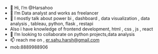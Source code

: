 - 👋 Hi, I’m @Harsahoo
- 👀 I’m Data analyst and works as freelancer
- 🌱 I mostly talk about power bi , dashboard , data visualization , data analysis , tableau, python, flask , restapi
-  Also i have knowledge of frontend development, html , css , js , react 
- 💞️ I’m looking to collaborate on python projects,data analysis
- 📫 reach me on , er.sahu.harsh@gmail.com
- mob:8889988906


<!---
Harsahoo/Harsahoo is a ✨ special ✨ repository because its `README.md` (this file) appears on your GitHub profile.
You can click the Preview link to take a look at your changes.
--->
